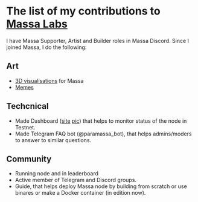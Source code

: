 # The list of my contributions to [Massa Labs](https://massa.net/)
I have Massa Supporter, Artist and Builder roles in Massa Discord.
Since I joined Massa, I do the following:

## Art
- [3D visualisations](https://disk.yandex.ru/d/lKKkX07m_wz5ug) for Massa
- [Memes](https://disk.yandex.ru/d/UX0K7PycWHOQBw)

## Techcnical
- Made Dashboard ([site](https://paranormal-brothers.com/massa/) [pic](https://paranormal-brothers.com/assets/img/MassaDashboard.jpg)) that helps to monitor status of the node in Testnet.
- Made Telegram FAQ bot (@paramassa_bot), that helps admins/moders to answer to similar questions.

## Community
- Running node and in leaderboard
- Active member of Telegram and Discord groups.
- Guide, that helps deploy Massa node by building from scratch or use binares or make a Docker container (in edition now).
